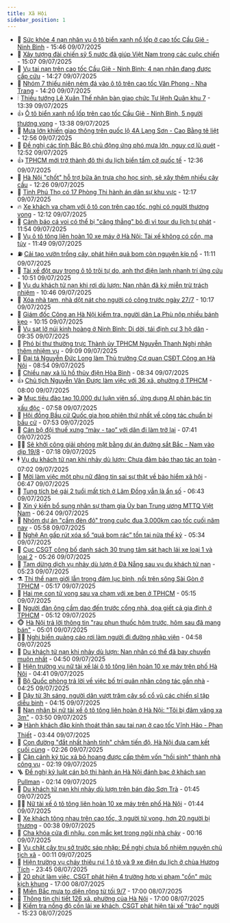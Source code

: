 ```yaml
---
title: Xã Hội
sidebar_position: 1
---
```


<!-- dantri-xa-hoi:START -->
- 🫣 [Sức khỏe 4 nạn nhân vụ ô tô biển xanh nổ lốp ở cao tốc Cầu Giẽ - Ninh Bình](https://dantri.com.vn/xa-hoi/suc-khoe-4-nan-nhan-vu-o-to-bien-xanh-no-lop-o-cao-toc-cau-gie-ninh-binh-20250709222953559.htm) - 15:46 09/07/2025
- 💼 [Xây tượng đài chiến sỹ 5 nước đã giúp Việt Nam trong các cuộc chiến](https://dantri.com.vn/xa-hoi/xay-tuong-dai-chien-sy-5-nuoc-da-giup-viet-nam-trong-cac-cuoc-chien-20250709215604003.htm) - 15:07 09/07/2025
- 🎊 [Vụ tai nạn trên cao tốc Cầu Giẽ - Ninh Bình: 4 nạn nhân đang được cấp cứu](https://dantri.com.vn/xa-hoi/vu-tai-nan-tren-cao-toc-cau-gie-ninh-binh-4-nan-nhan-dang-duoc-cap-cuu-20250709211857652.htm) - 14:27 09/07/2025
- 🙉 [Nhóm 7 thiếu niên ném đá vào ô tô trên cao tốc Vân Phong - Nha Trang](https://dantri.com.vn/xa-hoi/nhom-7-thieu-nien-nem-da-vao-o-to-tren-cao-toc-van-phong-nha-trang-20250709210533736.htm) - 14:20 09/07/2025
- 🕯 [Thiếu tướng Lê Xuân Thế nhận bàn giao chức Tư lệnh Quân khu 7](https://dantri.com.vn/xa-hoi/thieu-tuong-le-xuan-the-nhan-ban-giao-chuc-tu-lenh-quan-khu-7-20250709194339816.htm) - 13:39 09/07/2025
- 👍 [Ô tô biển xanh nổ lốp trên cao tốc Cầu Giẽ - Ninh Bình, 5 người thương vong](https://dantri.com.vn/xa-hoi/o-to-bien-xanh-no-lop-tren-cao-toc-cau-gie-ninh-binh-5-nguoi-thuong-vong-20250709203443773.htm) - 13:38 09/07/2025
- 🤖 [Mưa lớn khiến giao thông trên quốc lộ 4A Lạng Sơn - Cao Bằng tê liệt](https://dantri.com.vn/xa-hoi/mua-lon-khien-giao-thong-tren-quoc-lo-4a-lang-son-cao-bang-te-liet-20250709192926598.htm) - 12:56 09/07/2025
- 🙉 [Đề nghị các tỉnh Bắc Bộ chủ động ứng phó mưa lớn, nguy cơ lũ quét](https://dantri.com.vn/xa-hoi/de-nghi-cac-tinh-bac-bo-chu-dong-ung-pho-mua-lon-nguy-co-lu-quet-20250709192849135.htm) - 12:52 09/07/2025
- 👍 [TPHCM mới trở thành đô thị du lịch biển tầm cỡ quốc tế](https://dantri.com.vn/xa-hoi/tphcm-moi-tro-thanh-do-thi-du-lich-bien-tam-co-quoc-te-20250709190449092.htm) - 12:36 09/07/2025
- 🗽 [Hà Nội &quot;chốt&quot; hỗ trợ bữa ăn trưa cho học sinh, sẽ xây thêm nhiều cây cầu](https://dantri.com.vn/xa-hoi/ha-noi-chot-ho-tro-bua-an-trua-cho-hoc-sinh-se-xay-them-nhieu-cay-cau-20250709192456551.htm) - 12:26 09/07/2025
- 🗽 [Tỉnh Phú Thọ có 17 Phòng Thi hành án dân sự khu vực](https://dantri.com.vn/xa-hoi/tinh-phu-tho-co-17-phong-thi-hanh-an-dan-su-khu-vuc-20250709190558447.htm) - 12:17 09/07/2025
- 🔥 [Xe khách va chạm với ô tô con trên cao tốc, nghi có người thương vong](https://dantri.com.vn/xa-hoi/xe-khach-va-cham-voi-o-to-con-tren-cao-toc-nghi-co-nguoi-thuong-vong-20250709190838184.htm) - 12:12 09/07/2025
- 🦒 [Cảnh báo cá voi có thể bị &quot;căng thẳng&quot; bỏ đi vì tour du lịch tự phát](https://dantri.com.vn/xa-hoi/canh-bao-ca-voi-co-the-bi-cang-thang-bo-di-vi-tour-du-lich-tu-phat-20250709175447560.htm) - 11:54 09/07/2025
- 🧐 [Vụ ô tô tông liên hoàn 10 xe máy ở Hà Nội: Tài xế không có cồn, ma túy](https://dantri.com.vn/xa-hoi/vu-o-to-tong-lien-hoan-10-xe-may-o-ha-noi-tai-xe-khong-co-con-ma-tuy-20250709184224500.htm) - 11:49 09/07/2025
- ⛽️ [Cải tạo vườn trồng cây, phát hiện quả bom còn nguyên kíp nổ](https://dantri.com.vn/xa-hoi/cai-tao-vuon-trong-cay-phat-hien-qua-bom-con-nguyen-kip-no-20250709172830056.htm) - 11:11 09/07/2025
- 🚀 [Tài xế đột quỵ trong ô tô trôi tự do, anh thợ điện lạnh nhanh trí ứng cứu](https://dantri.com.vn/xa-hoi/tai-xe-dot-quy-trong-o-to-troi-tu-do-anh-tho-dien-lanh-nhanh-tri-ung-cuu-20250709170402844.htm) - 10:51 09/07/2025
- 🦒 [Vụ du khách tử nạn khi rơi dù lượn: Nạn nhân đã ký miễn trừ trách nhiệm](https://dantri.com.vn/xa-hoi/vu-du-khach-tu-nan-khi-roi-du-luon-nan-nhan-da-ky-mien-tru-trach-nhiem-20250709170954093.htm) - 10:46 09/07/2025
- 🦅 [Xóa nhà tạm, nhà dột nát cho người có công trước ngày 27/7](https://dantri.com.vn/xa-hoi/xoa-nha-tam-nha-dot-nat-cho-nguoi-co-cong-truoc-ngay-277-20250709170908130.htm) - 10:17 09/07/2025
- 🚀 [Giám đốc Công an Hà Nội kiểm tra, người dân La Phù nộp nhiều bánh kẹo](https://dantri.com.vn/xa-hoi/giam-doc-cong-an-ha-noi-kiem-tra-nguoi-dan-la-phu-nop-nhieu-banh-keo-20250709164728704.htm) - 10:15 09/07/2025
- 🦅 [Vụ sạt lở núi kinh hoàng ở Ninh Bình: Di dời, tái định cư 3 hộ dân](https://dantri.com.vn/xa-hoi/vu-sat-lo-nui-kinh-hoang-o-ninh-binh-di-doi-tai-dinh-cu-3-ho-dan-20250709161218591.htm) - 09:35 09/07/2025
- 🤠 [Phó bí thư thường trực Thành ủy TPHCM Nguyễn Thanh Nghị nhận thêm nhiệm vụ](https://dantri.com.vn/xa-hoi/pho-bi-thu-thuong-truc-thanh-uy-tphcm-nguyen-thanh-nghi-nhan-them-nhiem-vu-20250709160501205.htm) - 09:09 09/07/2025
- 💄 [Đại tá Nguyễn Đức Long làm Thủ trưởng Cơ quan CSĐT Công an Hà Nội](https://dantri.com.vn/xa-hoi/dai-ta-nguyen-duc-long-lam-thu-truong-co-quan-csdt-cong-an-ha-noi-20250709155154498.htm) - 08:54 09/07/2025
- 🥷 [Chiều nay xả lũ hồ thủy điện Hòa Bình](https://dantri.com.vn/xa-hoi/chieu-nay-xa-lu-ho-thuy-dien-hoa-binh-20250709152620148.htm) - 08:34 09/07/2025
- 👍 [Chủ tịch Nguyễn Văn Được làm việc với 36 xã, phường ở TPHCM](https://dantri.com.vn/xa-hoi/chu-tich-nguyen-van-duoc-lam-viec-voi-36-xa-phuong-o-tphcm-20250709143703803.htm) - 08:00 09/07/2025
- 🎬 [Mục tiêu đào tạo 10.000 dư luận viên số, ứng dụng AI phản bác tin xấu độc](https://dantri.com.vn/xa-hoi/muc-tieu-dao-tao-10000-du-luan-vien-so-ung-dung-ai-phan-bac-tin-xau-doc-20250709165006193.htm) - 07:58 09/07/2025
- 🦒 [Hội đồng Bầu cử Quốc gia họp phiên thứ nhất về công tác chuẩn bị bầu cử](https://dantri.com.vn/xa-hoi/hoi-dong-bau-cu-quoc-gia-hop-phien-thu-nhat-ve-cong-tac-chuan-bi-bau-cu-20250709143756249.htm) - 07:53 09/07/2025
- 🌊 [Cán bộ đội thuế xưng “mày - tao” với dân đi làm trở lại](https://dantri.com.vn/xa-hoi/can-bo-doi-thue-xung-may-tao-voi-dan-di-lam-tro-lai-20250709134856001.htm) - 07:41 09/07/2025
- 🧑‍💻 [Sẽ khởi công giải phóng mặt bằng dự án đường sắt Bắc - Nam vào dịp 19/8](https://dantri.com.vn/xa-hoi/se-khoi-cong-giai-phong-mat-bang-du-an-duong-sat-bac-nam-vao-dip-198-20250709140442376.htm) - 07:18 09/07/2025
- 🕴 [Vụ du khách tử nạn khi nhảy dù lượn: Chưa đảm bảo thao tác an toàn](https://dantri.com.vn/xa-hoi/vu-du-khach-tu-nan-khi-nhay-du-luon-chua-dam-bao-thao-tac-an-toan-20250709135316359.htm) - 07:02 09/07/2025
- 🤔 [Mời làm việc một phụ nữ đăng tin sai sự thật về bảo hiểm xã hội](https://dantri.com.vn/xa-hoi/moi-lam-viec-mot-phu-nu-dang-tin-sai-su-that-ve-bao-hiem-xa-hoi-20250709133333718.htm) - 06:47 09/07/2025
- 💄 [Tung tích bé gái 2 tuổi mất tích ở Lâm Đồng vẫn là ẩn số](https://dantri.com.vn/xa-hoi/tung-tich-be-gai-2-tuoi-mat-tich-o-lam-dong-van-la-an-so-20250709132249831.htm) - 06:43 09/07/2025
- 🧠 [Xin ý kiến bổ sung nhân sự tham gia Ủy ban Trung ương MTTQ Việt Nam](https://dantri.com.vn/xa-hoi/xin-y-kien-bo-sung-nhan-su-tham-gia-uy-ban-trung-uong-mttq-viet-nam-20250709130009953.htm) - 06:24 09/07/2025
- 🦣 [Nhóm dự án &quot;cầm đèn đỏ&quot; trong cuộc đua 3.000km cao tốc cuối năm nay](https://dantri.com.vn/xa-hoi/nhom-du-an-cam-den-do-trong-cuoc-dua-3000km-cao-toc-cuoi-nam-nay-20250627112546302.htm) - 05:58 09/07/2025
- 💫 [Nghệ An gấp rút xóa sổ “quả bom rác” tồn tại nửa thế kỷ](https://dantri.com.vn/xa-hoi/nghe-an-gap-rut-xoa-so-qua-bom-rac-ton-tai-nua-the-ky-20250709105308320.htm) - 05:34 09/07/2025
- 🚀 [Cục CSGT công bố danh sách 30 trung tâm sát hạch lái xe loại 1 và loại 2](https://dantri.com.vn/xa-hoi/cuc-csgt-cong-bo-danh-sach-30-trung-tam-sat-hach-lai-xe-loai-1-va-loai-2-20250709120341495.htm) - 05:26 09/07/2025
- 🤔 [Tạm dừng dịch vụ nhảy dù lượn ở Đà Nẵng sau vụ du khách tử nạn](https://dantri.com.vn/xa-hoi/tam-dung-dich-vu-nhay-du-luon-o-da-nang-sau-vu-du-khach-tu-nan-20250709120211136.htm) - 05:23 09/07/2025
- ⚗️ [Thi thể nam giới lẫn trong đám lục bình, nổi trên sông Sài Gòn ở TPHCM](https://dantri.com.vn/xa-hoi/thi-the-nam-gioi-lan-trong-dam-luc-binh-noi-tren-song-sai-gon-o-tphcm-20250709115436946.htm) - 05:17 09/07/2025
- 🫶 [Hai mẹ con tử vong sau va chạm với xe ben ở TPHCM](https://dantri.com.vn/xa-hoi/hai-me-con-tu-vong-sau-va-cham-voi-xe-ben-o-tphcm-20250709115952475.htm) - 05:15 09/07/2025
- 🌮 [Người đàn ông cầm dao đến trước cổng nhà, dọa giết cả gia đình ở TPHCM](https://dantri.com.vn/xa-hoi/nguoi-dan-ong-cam-dao-den-truoc-cong-nha-doa-giet-ca-gia-dinh-o-tphcm-20250709115954160.htm) - 05:12 09/07/2025
- 🐵 [Hà Nội trả lời thông tin &quot;rau phun thuốc hôm trước, hôm sau đã mang bán&quot;](https://dantri.com.vn/xa-hoi/ha-noi-tra-loi-thong-tin-rau-phun-thuoc-hom-truoc-hom-sau-da-mang-ban-20250709115434234.htm) - 05:01 09/07/2025
- 🧑‍🏫 [Nghi biển quảng cáo rơi làm người đi đường nhập viện](https://dantri.com.vn/xa-hoi/nghi-bien-quang-cao-roi-lam-nguoi-di-duong-nhap-vien-20250709111820300.htm) - 04:58 09/07/2025
- 💫 [Du khách tử nạn khi nhảy dù lượn: Nạn nhân có thể đã bay chuyến muộn nhất](https://dantri.com.vn/xa-hoi/du-khach-tu-nan-khi-nhay-du-luon-nan-nhan-co-the-da-bay-chuyen-muon-nhat-20250709113944518.htm) - 04:50 09/07/2025
- 🦩 [Hiện trường vụ nữ tài xế lái ô tô tông liên hoàn 10 xe máy trên phố Hà Nội](https://dantri.com.vn/xa-hoi/hien-truong-vu-nu-tai-xe-lai-o-to-tong-lien-hoan-10-xe-may-tren-pho-ha-noi-20250709111331745.htm) - 04:41 09/07/2025
- 🦄 [Bộ Quốc phòng trả lời về việc bố trí quân nhân công tác gần nhà](https://dantri.com.vn/xa-hoi/bo-quoc-phong-tra-loi-ve-viec-bo-tri-quan-nhan-cong-tac-gan-nha-20250709111957548.htm) - 04:25 09/07/2025
- 💂 [Dậy từ 3h sáng, người dân vượt trăm cây số cổ vũ các chiến sĩ tập diễu binh](https://dantri.com.vn/xa-hoi/day-tu-3h-sang-nguoi-dan-vuot-tram-cay-so-co-vu-cac-chien-si-tap-dieu-binh-20250709110651190.htm) - 04:15 09/07/2025
- 💄 [Nạn nhân bị nữ tài xế ô tô tông liên hoàn ở Hà Nội: &quot;Tôi bị đâm văng xa 3m&quot;](https://dantri.com.vn/xa-hoi/nan-nhan-bi-nu-tai-xe-o-to-tong-lien-hoan-o-ha-noi-toi-bi-dam-vang-xa-3m-20250709104106130.htm) - 03:50 09/07/2025
- 🎬 [Hành khách đập kính thoát thân sau tai nạn ở cao tốc Vĩnh Hảo - Phan Thiết](https://dantri.com.vn/xa-hoi/hanh-khach-dap-kinh-thoat-than-sau-tai-nan-o-cao-toc-vinh-hao-phan-thiet-20250709100620995.htm) - 03:44 09/07/2025
- 👀 [Con đường &quot;đắt nhất hành tinh&quot; chậm tiến độ, Hà Nội đưa cam kết cuối cùng](https://dantri.com.vn/xa-hoi/con-duong-dat-nhat-hanh-tinh-cham-tien-do-ha-noi-dua-cam-ket-cuoi-cung-20250709091805460.htm) - 02:26 09/07/2025
- 💃 [Cận cảnh ký túc xá bỏ hoang được cấp thêm vốn &quot;hồi sinh&quot; thành nhà công vụ](https://dantri.com.vn/xa-hoi/can-canh-ky-tuc-xa-bo-hoang-duoc-cap-them-von-hoi-sinh-thanh-nha-cong-vu-20250709084922245.htm) - 02:19 09/07/2025
- 🪜 [Đề nghị kỷ luật cán bộ thi hành án Hà Nội đánh bạc ở khách sạn Pullman](https://dantri.com.vn/xa-hoi/de-nghi-ky-luat-can-bo-thi-hanh-an-ha-noi-danh-bac-o-khach-san-pullman-20250709090431405.htm) - 02:14 09/07/2025
- 📝 [Du khách tử nạn khi nhảy dù lượn trên bán đảo Sơn Trà](https://dantri.com.vn/xa-hoi/du-khach-tu-nan-khi-nhay-du-luon-tren-ban-dao-son-tra-20250709080645172.htm) - 01:45 09/07/2025
- 🧑‍💻 [Nữ tài xế ô tô tông liên hoàn 10 xe máy trên phố Hà Nội](https://dantri.com.vn/xa-hoi/nu-tai-xe-o-to-tong-lien-hoan-10-xe-may-tren-pho-ha-noi-20250709084140135.htm) - 01:44 09/07/2025
- 👺 [Xe khách tông nhau trên cao tốc, 3 người tử vong, hơn 20 người bị thương](https://dantri.com.vn/xa-hoi/xe-khach-tong-nhau-tren-cao-toc-3-nguoi-tu-vong-hon-20-nguoi-bi-thuong-20250709073036437.htm) - 00:38 09/07/2025
- 🌮 [Cha khóa cửa đi nhậu, con mắc kẹt trong ngôi nhà cháy](https://dantri.com.vn/xa-hoi/cha-khoa-cua-di-nhau-con-mac-ket-trong-ngoi-nha-chay-20250709071103760.htm) - 00:16 09/07/2025
- 🤭 [Vụ chặt cây trụ sở trước sáp nhập: Đề nghị chưa bổ nhiệm nguyên chủ tịch xã](https://dantri.com.vn/xa-hoi/vu-chat-cay-tru-so-truoc-sap-nhap-de-nghi-chua-bo-nhiem-nguyen-chu-tich-xa-20250708133142916.htm) - 00:11 09/07/2025
- 💪 [Hiện trường vụ cháy thiêu rụi 1 ô tô và 9 xe điện du lịch ở chùa Hương Tích](https://dantri.com.vn/xa-hoi/hien-truong-vu-chay-thieu-rui-1-o-to-va-9-xe-dien-du-lich-o-chua-huong-tich-20250708205851465.htm) - 23:45 08/07/2025
- 🧰 [20 phút làm việc, CSGT phát hiện 4 trường hợp vi phạm &quot;cồn&quot; mức kịch khung](https://dantri.com.vn/xa-hoi/20-phut-lam-viec-csgt-phat-hien-4-truong-hop-vi-pham-con-muc-kich-khung-20250708233316718.htm) - 17:00 08/07/2025
- 🤡 [Miền Bắc mưa to diện rộng từ tối 9/7](https://dantri.com.vn/xa-hoi/mien-bac-mua-to-dien-rong-tu-toi-97-20250708195726715.htm) - 17:00 08/07/2025
- 🦆 [Thông tin chi tiết 126 xã, phường của Hà Nội](https://dantri.com.vn/xa-hoi/thong-tin-chi-tiet-126-xa-phuong-cua-ha-noi-20250704230520355.htm) - 17:00 08/07/2025
- 🦍 [Kiểm tra nồng độ cồn lái xe khách, CSGT phát hiện tài xế &quot;tráo&quot; người](https://dantri.com.vn/xa-hoi/kiem-tra-nong-do-con-lai-xe-khach-csgt-phat-hien-tai-xe-trao-nguoi-20250708220809930.htm) - 15:23 08/07/2025<!-- dantri-xa-hoi:END -->
